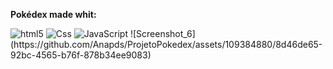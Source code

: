 <b> Pokédex made whit: </b> <br>

  <img alt="html5" src="https://img.shields.io/badge/-HTML5-E34F26?style=flat-square&logo=html5&logoColor=white"/>
  <img alt="Css" src="https://img.shields.io/badge/-CSS3-1572B6?style=flat-square&logo=css3&logoColor=white"/>
  <img alt="JavaScript" src="https://img.shields.io/badge/-JavaScript-F7DF1E?style=flat-square&logo=javascript&logoColor=white"/> 
![Screenshot_6](https://github.com/Anapds/ProjetoPokedex/assets/109384880/8d46de65-92bc-4565-b76f-878b34ee9083)

